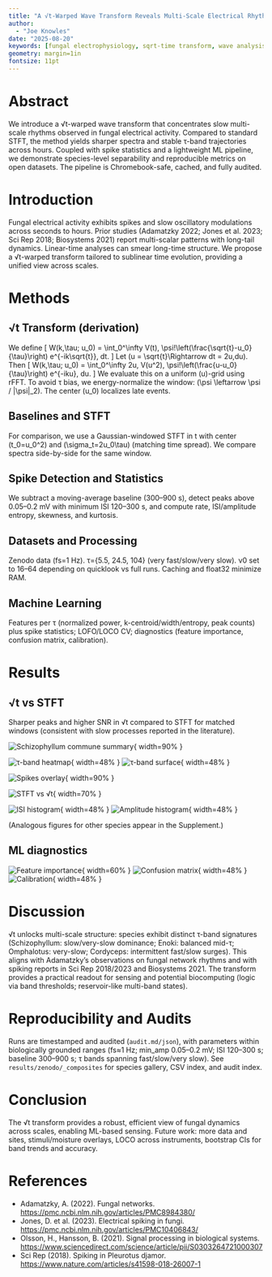 ```yaml
---
title: "A √t-Warped Wave Transform Reveals Multi-Scale Electrical Rhythms in Fungal Networks"
author:
  - "Joe Knowles"
date: "2025-08-20"
keywords: [fungal electrophysiology, sqrt-time transform, wave analysis, machine learning, biosensing]
geometry: margin=1in
fontsize: 11pt
---
```


# Abstract
We introduce a √t-warped wave transform that concentrates slow multi-scale rhythms observed in fungal electrical activity. Compared to standard STFT, the method yields sharper spectra and stable τ-band trajectories across hours. Coupled with spike statistics and a lightweight ML pipeline, we demonstrate species-level separability and reproducible metrics on open datasets. The pipeline is Chromebook-safe, cached, and fully audited.

# Introduction
Fungal electrical activity exhibits spikes and slow oscillatory modulations across seconds to hours. Prior studies (Adamatzky 2022; Jones et al. 2023; Sci Rep 2018; Biosystems 2021) report multi-scalar patterns with long-tail dynamics. Linear-time analyses can smear long-time structure. We propose a √t-warped transform tailored to sublinear time evolution, providing a unified view across scales.

# Methods
## √t Transform (derivation)
We define
\[ W(k,\tau; u_0) = \int_0^\infty V(t)\, \psi\!\left(\frac{\sqrt{t}-u_0}{\tau}\right) e^{-ik\sqrt{t}}\, dt. \]
Let \(u = \sqrt{t}\Rightarrow dt = 2u\,du\). Then
\[ W(k,\tau; u_0) = \int_0^\infty 2u\, V(u^2)\, \psi\!\left(\frac{u-u_0}{\tau}\right) e^{-iku}\, du. \]
We evaluate this on a uniform \(u\)-grid using rFFT. To avoid τ bias, we energy-normalize the window: \(\psi \leftarrow \psi / \|\psi\|_2\). The center \(u_0\) localizes late events.

## Baselines and STFT
For comparison, we use a Gaussian-windowed STFT in t with center \(t_0=u_0^2\) and \(\sigma_t=2u_0\tau\) (matching time spread). We compare spectra side-by-side for the same window.

## Spike Detection and Statistics
We subtract a moving-average baseline (300–900 s), detect peaks above 0.05–0.2 mV with minimum ISI 120–300 s, and compute rate, ISI/amplitude entropy, skewness, and kurtosis.

## Datasets and Processing
Zenodo data (fs=1 Hz). τ={5.5, 24.5, 104} (very fast/slow/very slow). ν0 set to 16–64 depending on quicklook vs full runs. Caching and float32 minimize RAM.

## Machine Learning
Features per τ (normalized power, k-centroid/width/entropy, peak counts) plus spike statistics; LOFO/LOCO CV; diagnostics (feature importance, confusion matrix, calibration).

# Results
## √t vs STFT
Sharper peaks and higher SNR in √t compared to STFT for matched windows (consistent with slow processes reported in the literature).

![Schizophyllum commune summary](figs/Schizophyllum_commune_summary.png){ width=90% }

![τ-band heatmap](figs/Schizophyllum_commune_heatmap.png){ width=48% } ![τ-band surface](figs/Schizophyllum_commune_surface.png){ width=48% }

![Spikes overlay](figs/Schizophyllum_commune_spikes.png){ width=90% }

![STFT vs √t](figs/Schizophyllum_commune_stft_vs_sqrt.png){ width=70% }

![ISI histogram](figs/Schizophyllum_commune_hist_isi.png){ width=48% } ![Amplitude histogram](figs/Schizophyllum_commune_hist_amp.png){ width=48% }

(Analogous figures for other species appear in the Supplement.)

## ML diagnostics
![Feature importance](figs/ml_feature_importance.png){ width=60% }
![Confusion matrix](figs/ml_confusion_matrix.png){ width=48% } ![Calibration](figs/ml_calibration.png){ width=48% }

# Discussion
√t unlocks multi-scale structure: species exhibit distinct τ-band signatures (Schizophyllum: slow/very-slow dominance; Enoki: balanced mid-τ; Omphalotus: very-slow; Cordyceps: intermittent fast/slow surges). This aligns with Adamatzky’s observations on fungal network rhythms and with spiking reports in Sci Rep 2018/2023 and Biosystems 2021. The transform provides a practical readout for sensing and potential biocomputing (logic via band thresholds; reservoir-like multi-band states).

# Reproducibility and Audits
Runs are timestamped and audited (`audit.md/json`), with parameters within biologically grounded ranges (fs≈1 Hz; min_amp 0.05–0.2 mV; ISI 120–300 s; baseline 300–900 s; τ bands spanning fast/slow/very slow). See `results/zenodo/_composites` for species gallery, CSV index, and audit index.

# Conclusion
The √t transform provides a robust, efficient view of fungal dynamics across scales, enabling ML-based sensing. Future work: more data and sites, stimuli/moisture overlays, LOCO across instruments, bootstrap CIs for band trends and accuracy.

# References
- Adamatzky, A. (2022). Fungal networks. https://pmc.ncbi.nlm.nih.gov/articles/PMC8984380/
- Jones, D. et al. (2023). Electrical spiking in fungi. https://pmc.ncbi.nlm.nih.gov/articles/PMC10406843/
- Olsson, H., Hansson, B. (2021). Signal processing in biological systems. https://www.sciencedirect.com/science/article/pii/S0303264721000307
- Sci Rep (2018). Spiking in Pleurotus djamor. https://www.nature.com/articles/s41598-018-26007-1

